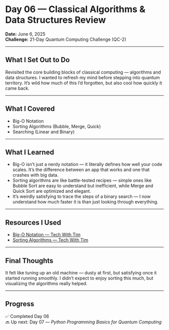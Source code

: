 # Day 06 — Classical Algorithms & Data Structures Review  
**Date:** June 6, 2025  
**Challenge:** 21-Day Quantum Computing Challenge (QC-2)

---

## What I Set Out to Do  
Revisited the core building blocks of classical computing — algorithms and data structures. I wanted to refresh my mind before stepping into quantum territory. It’s wild how much of this I’d forgotten, but also cool how quickly it came back.

---

## What I Covered  
- Big-O Notation  
- Sorting Algorithms (Bubble, Merge, Quick)  
- Searching (Linear and Binary)

---

## What I Learned  
- Big-O isn’t just a nerdy notation — it literally defines how well your code scales. It’s the difference between an app that works and one that crashes with big data.  
- Sorting algorithms are like battle-tested recipes — simple ones like Bubble Sort are easy to understand but inefficient, while Merge and Quick Sort are optimized and elegant.  
- It’s weirdly satisfying to trace the steps of a binary search — I now understand how much faster it is than just looking through everything.

---

## Resources I Used  
- [Big-O Notation — Tech With Tim](https://www.youtube.com/watch?v=Mo4vesaut8g)  
- [Sorting Algorithms — Tech With Tim](https://www.youtube.com/playlist?list=PLzMcBGfZo4-kQkZp-j9PNyKq7Yw6z2fzm)

---

## Final Thoughts  
It felt like tuning up an old machine — dusty at first, but satisfying once it started running smoothly. I didn’t expect to enjoy sorting this much, but visualizing the algorithms really helped.  

---

## Progress  
✅ Completed Day 06  
🔜 Up next: Day 07 — *Python Programming Basics for Quantum Computing*
